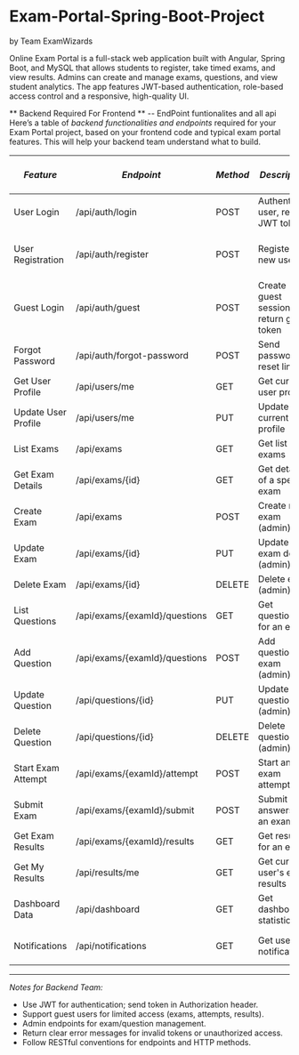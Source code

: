 # Exam-Portal-Spring-Boot-Project
by Team ExamWizards

Online Exam Portal is a full-stack web application built with Angular, Spring Boot, and MySQL that allows students to register, take timed exams, and view results. Admins can create and manage exams, questions, and view student analytics. The app features JWT-based authentication, role-based access control and a responsive, high-quality UI.

** Backend Required For Frontend ** -- EndPoint funtionalites and all api
Here’s a table of *backend functionalities and endpoints* required for your Exam Portal project, based on your frontend code and typical exam portal features. This will help your backend team understand what to build.

| *Feature*            | *Endpoint*                         | *Method* | *Description*                                   | *Request Body / Params*         | *Response*                | *Auth Required* |
|------------------------|--------------------------------------|------------|---------------------------------------------------|-----------------------------------|-----------------------------|-------------------|
| User Login             | /api/auth/login                    | POST       | Authenticate user, return JWT token               | { username, password }          | { token, user }           | No                |
| User Registration      | /api/auth/register                 | POST       | Register new user                                 | { username, email, password }   | { user }                  | No                |
| Guest Login            | /api/auth/guest                    | POST       | Create guest session, return guest token          | None                              | { token, guest }          | No                |
| Forgot Password        | /api/auth/forgot-password          | POST       | Send password reset link                          | { email }                       | { message }               | No                |
| Get User Profile       | /api/users/me                      | GET        | Get current user profile                          | Token in header                   | { user }                  | Yes               |
| Update User Profile    | /api/users/me                      | PUT        | Update current user profile                       | { username, email, ... }        | { user }                  | Yes               |
| List Exams             | /api/exams                         | GET        | Get list of all exams                             | None                              | [ { exam }, ... ]         | Yes/Guest         |
| Get Exam Details       | /api/exams/{id}                    | GET        | Get details of a specific exam                    | Exam ID in URL                    | { exam }                  | Yes/Guest         |
| Create Exam            | /api/exams                         | POST       | Create new exam (admin)                           | { title, description, ... }     | { exam }                  | Admin             |
| Update Exam            | /api/exams/{id}                    | PUT        | Update exam details (admin)                       | { title, description, ... }     | { exam }                  | Admin             |
| Delete Exam            | /api/exams/{id}                    | DELETE     | Delete exam (admin)                               | Exam ID in URL                    | { message }               | Admin             |
| List Questions         | /api/exams/{examId}/questions      | GET        | Get questions for an exam                         | Exam ID in URL                    | [ { question }, ... ]     | Yes/Guest         |
| Add Question           | /api/exams/{examId}/questions      | POST       | Add question to exam (admin)                      | { question, options, answer }   | { question }              | Admin             |
| Update Question        | /api/questions/{id}                | PUT        | Update question (admin)                           | { question, options, answer }   | { question }              | Admin             |
| Delete Question        | /api/questions/{id}                | DELETE     | Delete question (admin)                           | Question ID in URL                | { message }               | Admin             |
| Start Exam Attempt     | /api/exams/{examId}/attempt        | POST       | Start an exam attempt                             | Exam ID in URL                    | { attemptId }             | Yes/Guest         |
| Submit Exam            | /api/exams/{examId}/submit         | POST       | Submit answers for an exam                        | { answers }                     | { result }                | Yes/Guest         |
| Get Exam Results       | /api/exams/{examId}/results        | GET        | Get results for an exam                           | Exam ID in URL                    | [ { result }, ... ]       | Admin             |
| Get My Results         | /api/results/me                    | GET        | Get current user's exam results                   | Token in header                   | [ { result }, ... ]       | Yes/Guest         |
| Dashboard Data         | /api/dashboard                     | GET        | Get dashboard statistics                          | None                              | { stats }                 | Yes/Guest         |
| Notifications          | /api/notifications                 | GET        | Get user notifications                            | None                              | [ { notification }, ... ] | Yes/Guest         |

---

*Notes for Backend Team:*
- Use JWT for authentication; send token in Authorization header.
- Support guest users for limited access (exams, attempts, results).
- Admin endpoints for exam/question management.
- Return clear error messages for invalid tokens or unauthorized access.
- Follow RESTful conventions for endpoints and HTTP methods.
